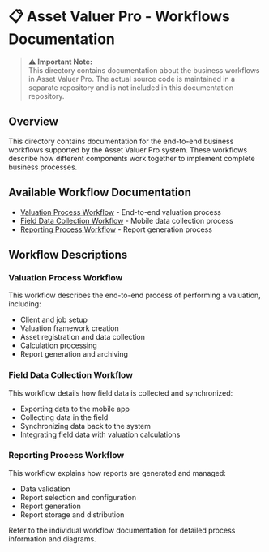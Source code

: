 # 📋 Asset Valuer Pro - Workflows Documentation

> **⚠️ Important Note:**  
> This directory contains documentation about the business workflows in Asset Valuer Pro. The actual source code is maintained in a separate repository and is not included in this documentation repository.

## Overview

This directory contains documentation for the end-to-end business workflows supported by the Asset Valuer Pro system. These workflows describe how different components work together to implement complete business processes.

## Available Workflow Documentation

- [Valuation Process Workflow](Valuation_Process_Workflow.md) - End-to-end valuation process
- [Field Data Collection Workflow](Field_Data_Collection_Workflow.md) - Mobile data collection process
- [Reporting Process Workflow](Reporting_Process_Workflow.md) - Report generation process

## Workflow Descriptions

### Valuation Process Workflow

This workflow describes the end-to-end process of performing a valuation, including:
- Client and job setup
- Valuation framework creation
- Asset registration and data collection
- Calculation processing
- Report generation and archiving

### Field Data Collection Workflow

This workflow details how field data is collected and synchronized:
- Exporting data to the mobile app
- Collecting data in the field
- Synchronizing data back to the system
- Integrating field data with valuation calculations

### Reporting Process Workflow

This workflow explains how reports are generated and managed:
- Data validation
- Report selection and configuration
- Report generation
- Report storage and distribution

Refer to the individual workflow documentation for detailed process information and diagrams.
